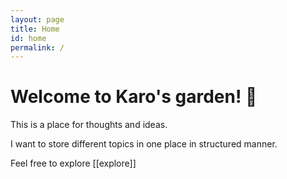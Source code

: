 ```yaml
---
layout: page
title: Home
id: home
permalink: /
---
```


# Welcome to Karo's garden! 🌱

This is a place for thoughts and ideas. 

I want to store different topics in one place in structured manner.

Feel free to explore [[explore]]

<style>
  .wrapper {
    max-width: 46em;
  }
</style>
